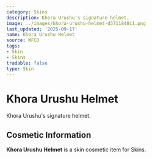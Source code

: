 ```yaml
---
category: Skins
description: Khora Urushu's signature helmet.
image: ../images/khora-urushu-helmet-d3711848c1.png
last_updated: '2025-09-17'
name: Khora Urushu Helmet
source: WFCD
tags:
- Skin
- Skins
tradable: false
type: Skin
---
```


# Khora Urushu Helmet

Khora Urushu's signature helmet.

## Cosmetic Information

**Khora Urushu Helmet** is a skin cosmetic item for Skins.


